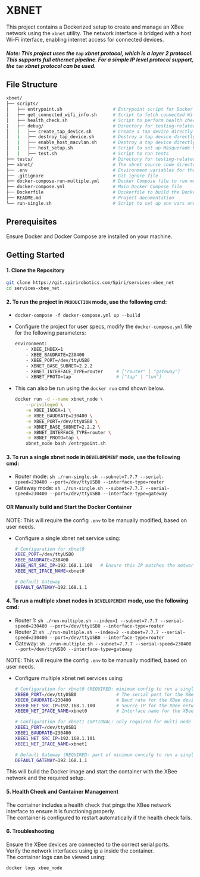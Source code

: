 # XBNET

This project contains a Dockerized setup to create and manage an XBee network using the `xbnet` utility. The network interface is bridged with a host Wi-Fi interface, enabling internet access for connected devices.
##### Note: This project uses the `tap` xbnet protocol, which is a layer 2 protocol. This supports full ethernet pipeline. For a simple IP level protocol support, the `tun` xbnet protocol can be used. 

## File Structure
```bash
xbnet/
├── scripts/
│   ├── entrypoint.sh                   # Entrypoint script for Docker container
│   ├── get_connected_wifi_info.sh      # Script to fetch connected Wi-Fi device information
│   ├── health_check.sh                 # Script to perform health checks on the container
|   ├── debug/                          # Directory for testing-related scripts and files
│   |   ├── create_tap_device.sh        # Create a tap device directly on an OS 
│   |   ├── destroy_tap_device.sh       # Destroy a tap device directly on an OS 
│   |   ├── enable_host_macvlan.sh      # Destroy a tap device directly on an OS 
│   |   ├── host_setup.sh               # Script to set up Masquerade bridge docker0 network with active wifi 
│   |   ├── test.sh                     # Script to run tests
├── tests/                              # Directory for testing-related scripts and files
├── xbnet/                              # The xbnet source code directory
├── .env                                # Environment variables for the Docker setup
├── .gitignore                          # Git ignore file
├── docker-compose-run-multiple.yml     # Docker Compose file to run multiple instances
├── docker-compose.yml                  # Main Docker Compose file
├── Dockerfile                          # Dockerfile to build the Docker image
├── README.md                           # Project documentation
└── run-single.sh                       # Script to set up env vars and start a docker service with a single xbnet node
```

## Prerequisites

Ensure Docker and Docker Compose are installed on your machine.

## Getting Started

#### 1. Clone the Repository

```bash
git clone https://git.spirirobotics.com/Spiri/services-xbee_net
cd services-xbee_net
```

#### 2. To run the project in `PRODUCTION` mode, use the following cmd:

- `docker-compose -f docker-compose.yml up --build`

- Configure the project for user specs, modify the `docker-compose.yml` file for the following parameters:

    ```bash
    environment:
        - XBEE_INDEX=1
        - XBEE_BAUDRATE=230400
        - XBEE_PORT=/dev/ttyUSB0
        - XBNET_BASE_SUBNET=2.2.2
        - XBNET_INTERFACE_TYPE=router     # ["router" | "gateway"]
        - XBNET_PROTO=tap                 # ["tap" | "tun"]
    ```

- This can also be run using the `docker run` cmd shown below.

    ```bash
    docker run -d --name xbnet_node \
        --privileged \
        -e XBEE_INDEX=1 \
        -e XBEE_BAUDRATE=230400 \
        -e XBEE_PORT=/dev/ttyUSB0 \
        -e XBNET_BASE_SUBNET=2.2.2 \
        -e XBNET_INTERFACE_TYPE=router \
        -e XBNET_PROTO=tap \
        xbnet_node bash /entrypoint.sh
    ```

#### 3. To run a single xbnet node in `DEVELOPEMENT` mode, use the following cmd:

- Router mode:  `sh ./run-single.sh --subnet=7.7.7 --serial-speed=230400 --port=/dev/ttyUSB0 --interface-type=router`
- Gateway mode: `sh ./run-single.sh --subnet=7.7.7 --serial-speed=230400 --port=/dev/ttyUSB0 --interface-type=gateway`  

#### OR Manually build and Start the Docker Container
NOTE: This will require the config `.env` to be manually modified, based on user needs.

- Configure a single xbnet net service using:

    ```bash
    # Configuration for xbnet0
    XBEE_PORT=/dev/ttyUSB0
    XBEE_BAUDRATE=230400
    XBEE_NET_SRC_IP=192.168.1.100   # Ensure this IP matches the network range
    XBEE_NET_IFACE_NAME=xbnet0

    # Default Gateway
    DEFAULT_GATEWAY=192.168.1.1
    ```

#### 4. To run a multiple xbnet nodes in `DEVELOPEMENT` mode, use the following cmd:

- Router 1:  `sh ./run-multiple.sh --index=1 --subnet=7.7.7 --serial-speed=230400 --port=/dev/ttyUSB0 --interface-type=router`
- Router 2:  `sh ./run-multiple.sh --index=2 --subnet=7.7.7 --serial-speed=230400 --port=/dev/ttyUSB0 --interface-type=router`
- Gateway:   `sh ./run-multiple.sh --subnet=7.7.7 --serial-speed=230400 --port=/dev/ttyUSB0 --interface-type=gateway`  

NOTE: This will require the config `.env` to be manually modified, based on user needs.

- Configure multiple xbnet net services using:

    ```bash
    # Configuration for xbnet0 (REQUIRED: minimum config to run a single xbnet node)
    XBEE0_PORT=/dev/ttyUSB0               # The serial port for the XBee device
    XBEE0_BAUDRATE=230400                 # Baud rate for the XBee device
    XBEE0_NET_SRC_IP=192.168.1.100        # Source IP for the XBee network
    XBEE0_NET_IFACE_NAME=xbnet0           # Interface name for the XBee network

    # Configuration for xbnet1 (OPTIONAL: only required for multi node xbnets)
    XBEE1_PORT=/dev/ttyUSB1
    XBEE1_BAUDRATE=230400
    XBEE1_NET_SRC_IP=192.168.1.101
    XBEE1_NET_IFACE_NAME=xbnet1

    # Default Gateway (REQUIRED: part of minimum concifg to run a single xbnet node)
    DEFAULT_GATEWAY=192.168.1.1
    ```

This will build the Docker image and start the container with the XBee network and the required setup.

#### 5. Health Check and Container Management

The container includes a health check that pings the XBee network interface to ensure it is functioning properly. \
The container is configured to restart automatically if the health check fails.

#### 6. Troubleshooting

Ensure the XBee devices are connected to the correct serial ports.\
Verify the network interfaces using ip a inside the container.\
The container logs can be viewed using:

```bash
docker logs xbee_node
```